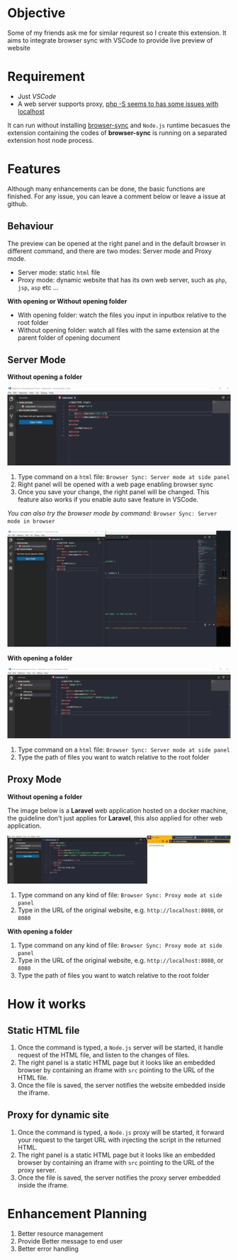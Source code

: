 # Objective

Some of my friends ask me for similar requrest so I create this extension. It aims to integrate browser sync with VSCode to provide live preview of website

# Requirement

- Just *VSCode*
- A web server supports proxy, [php -S seems to has some issues with localhost](https://github.com/BrowserSync/browser-sync/issues/335)

It can run without installing [browser-sync](https://www.browsersync.io) and `Node.js` runtime becasues the extension containing the codes of **browser-sync** is running on a separated extension host node process.

# Features

 Although many enhancements can be done, the basic functions are finished. For any issue, you can leave a comment below or leave a issue at github. 

## Behaviour

The preview can be opened at the right panel and in the default browser in different command, and there are two modes: Server mode and Proxy mode.

- Server mode: static `html` file
- Proxy mode: dynamic website that has its own web server, such as `php`, `jsp`, `asp` etc ... 

**With opening or Without opening folder**

- With opening folder: watch the files you input in inputbox relative to the root folder
- Without opening folder: watch all files with the same extension at the parent folder of opening document

## Server Mode

**Without opening a folder**

![server open at panel](img/no_folder_html_panel.gif)

1. Type command on a `html` file: `Browser Sync: Server mode at side panel`
2. Right panel will be opened with a web page enabling browser sync
3. Once you save your change, the right panel will be changed. This feature also works if you enable auto save feature in VSCode.

*You can also try the browser mode by command:* `Browser Sync: Server mode in browser`

![server open at browser](img/no_folder_html_browser.gif)

**With opening a folder**

![server open at panel](img/has_folder_html_panel.gif)

1. Type command on a `html` file: `Browser Sync: Server mode at side panel`
2. Type the path of files you want to watch relative to the root folder

## Proxy Mode

**Without opening a folder**

The image below is a **Laravel** web application hosted on a docker machine, the guideline don't just applies for **Laravel**, this also applied for other web application.

![proxy open at browser](img/no_folder_php_browser.gif)

1. Type command on any kind of file: `Browser Sync: Proxy mode at side panel`
2. Type in the URL of the original website, e.g. `http://localhost:8080`, or `8080`

**With opening a folder**

1. Type command on any kind of file: `Browser Sync: Proxy mode at side panel`
2. Type in the URL of the original website, e.g. `http://localhost:8080`, or `8080`
3. Type the path of files you want to watch relative to the root folder

# How it works

## Static HTML file

1. Once the command is typed, a `Node.js` server will be started, it handle request of the HTML file, and listen to the changes of files.
2. The right panel is a static HTML page but it looks like an embedded browser by containing an iframe with `src` pointing to the URL of the HTML file.
3. Once the file is saved, the server notifies the website embedded inside the iframe.

## Proxy for dynamic site

1. Once the command is typed, a `Node.js` proxy will be started, it forward your request to the target URL with injecting the script in the returned HTML.
2. The right panel is a static HTML page but it looks like an embedded browser by containing an iframe with `src` pointing to the URL of the proxy server.
3. Once the file is saved, the server notifies the proxy server embedded inside the iframe.

# Enhancement Planning

1. Better resource management
2. Provide Better message to end user
3. Better error handling